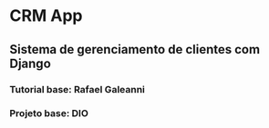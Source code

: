 # CRM App
## Sistema de gerenciamento de clientes com Django

### Tutorial base: Rafael Galeanni
### Projeto base: DIO